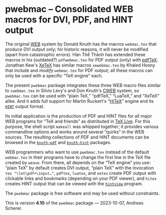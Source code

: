 # pwebmac – Consolidated WEB macros for DVI, PDF, and HINT output

The original [WEB](https://ctan.org/pkg/web) system by Donald Knuth has the
macros `webmac.tex` that produce DVI output only; for historic reasons, it
will never be modified (apart from catastrophic errors).
Hàn Thế Thành has extended these macros in his (outdated?) `pdfwebmac.tex` for
PDF output (only) with [pdfTeX](https://ctan.org/pkg/pdftex).
Jonathan Kew's [XeTeX](https://ctan.org/pkg/xetex) has similar macros
`xewebmac.tex` by Khaled Hosny that include and _modify_ `webmac.tex` for PDF
output; all these macros can only be used with a specific “TeX engine” each.

The present `pwebmac` package integrates these three WEB macro files similar
to `cwebmac.tex` in Silvio Levy's and Don Knuth's
[CWEB](https://ctan.org/pkg/cweb) system, so `pwebmac.tex` can be used with
“plain TeX,” “pdfTeX,” “LuaTeX,” and “XeTeX” alike. And it adds full support
for Martin Ruckert's “[HiTeX](https://ctan.org/pkg/hitex)” engine and its
[`HINT`](https://hint.userweb.mwn.de/hint/format.html) output format.

Its initial application is the production of PDF and HINT files for all major
WEB programs for “TeX and friends” as distributed in
[TeX Live](https://www.tug.org/texlive).  For this purpose, the shell script
`makeall` was whipped together; it provides various commandline options and
works around several “quirks” in the WEB sources.  The resulting collections
of PDF and HINT documents can be browsed in the
[`knuth-pdf`](https://ctan.org/pkg/knuth-pdf) and
[`knuth-hint`](https://ctan.org/pkg/knuth-hint) packages.

WEB programmers who want to use `pwebmac.tex` instead of the default
`webmac.tex` in their programs have to change the first line in the TeX file
created by `weave`.  From there, all depends on the “TeX engine” you use:
“plain TeX” by default creates DVI output, “plain TeX” with the invocation
`tex "\let\pdf+\input…"`, `pdftex`, `luatex`, and `xetex` create PDF output
with clickable links and bookmarks (depending on your PDF viewer), and `hitex`
creates HINT output that can be viewed with the
[`hintview`](https://hint.userweb.mwn.de/hint/hintview.html) program.

The `pwebmac` package is free software and may be used without constraints.

This is version **4.10** of the `pwebmac` package — 2023-10-07, Andreas Scherer.
